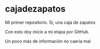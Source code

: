 # cajadezapatos
Mi primer repositorio. Si, una caja de zapatos

Con esto doy inicio a mi etapa por GitHub.

Un poco más de información no caeria mal
